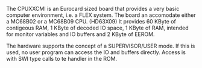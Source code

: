 The CPUXXCMI is an Eurocard sized board that provides a very basic computer environment, i.e. a FLEX system.
The board an accomodate either a MC68B02 or a MC68B09 CPU. (HD63X09)
It provides 60 KByte of contigeous RAM, 1 KByte of decoded IO space, 1 KByte of RAM, intended for monitor 
variables and IO buffers and 2 KByte of EEROM.

The hardware supports the concept of a SUPERVISOR/USER mode. If this is used, no user program can access the
IO and buffers directly. Access is with SWI type calls to te handler in the ROM.

